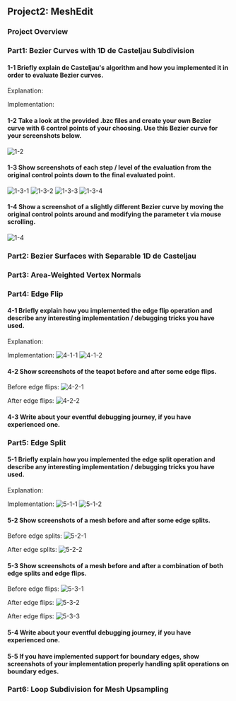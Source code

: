 ## Project2: MeshEdit

<!-- You can use the [editor on GitHub](https://github.com/ZJUHSY/cs284a_hw2_webpage/edit/main/README.md) to maintain and preview the content for your website in Markdown files.

Whenever you commit to this repository, GitHub Pages will run [Jekyll](https://jekyllrb.com/) to rebuild the pages in your site, from the content in your Markdown files. -->

### Project Overview

### Part1: Bezier Curves with 1D de Casteljau Subdivision
#### 1-1 Briefly explain de Casteljau's algorithm and how you implemented it in order to evaluate Bezier curves.
Explanation:

Implementation:

#### 1-2 Take a look at the provided .bzc files and create your own Bezier curve with 6 control points of your choosing. Use this Bezier curve for your screenshots below.
![1-2](/pic/1-2.png)
#### 1-3 Show screenshots of each step / level of the evaluation from the original control points down to the final evaluated point.
![1-3-1](/pic/1-3-1.png)
![1-3-2](/pic/1-3-2.png)
![1-3-3](/pic/1-3-3.png)
![1-3-4](/pic/1-3-4.png)
#### 1-4 Show a screenshot of a slightly different Bezier curve by moving the original control points around and modifying the parameter t via mouse scrolling.
![1-4](/pic/1-4.png)
### Part2: Bezier Surfaces with Separable 1D de Casteljau

### Part3: Area-Weighted Vertex Normals

### Part4: Edge Flip
#### 4-1 Briefly explain how you implemented the edge flip operation and describe any interesting implementation / debugging tricks you have used.
Explanation:

Implementation:
![4-1-1](/pic/4-1-1.png)
![4-1-2](/pic/4-1-2.png)
#### 4-2 Show screenshots of the teapot before and after some edge flips.
Before edge flips:
![4-2-1](/pic/4-2-1.png)

After edge flips:
![4-2-2](/pic/4-2-2.png)

#### 4-3 Write about your eventful debugging journey, if you have experienced one.

### Part5: Edge Split
#### 5-1 Briefly explain how you implemented the edge split operation and describe any interesting implementation / debugging tricks you have used.
Explanation:

Implementation:
![5-1-1](/pic/5-1-1.png)
![5-1-2](/pic/5-1-2.png)
#### 5-2 Show screenshots of a mesh before and after some edge splits.
Before edge splits:
![5-2-1](/pic/5-2-1.png)

After edge splits:
![5-2-2](/pic/5-2-2.png)



#### 5-3 Show screenshots of a mesh before and after a combination of both edge splits and edge flips.
Before edge flips:
![5-3-1](/pic/5-3-1.png)

After edge flips:
![5-3-2](/pic/5-3-2.png)

After edge flips:
![5-3-3](/pic/5-3-3.png)
#### 5-4 Write about your eventful debugging journey, if you have experienced one.

#### 5-5 If you have implemented support for boundary edges, show screenshots of your implementation properly handling split operations on boundary edges.

### Part6: Loop Subdivision for Mesh Upsampling

<!-- Markdown is a lightweight and easy-to-use syntax for styling your writing. It includes conventions for

```markdown
Syntax highlighted code block

# Header 1
## Header 2
### Header 3

- Bulleted
- List

1. Numbered
2. List

**Bold** and _Italic_ and `Code` text

[Link](url) and ![Image](src)
```

For more details see [Basic writing and formatting syntax](https://docs.github.com/en/github/writing-on-github/getting-started-with-writing-and-formatting-on-github/basic-writing-and-formatting-syntax).

### Jekyll Themes

Your Pages site will use the layout and styles from the Jekyll theme you have selected in your [repository settings](https://github.com/ZJUHSY/cs284a_hw2_webpage/settings/pages). The name of this theme is saved in the Jekyll `_config.yml` configuration file.

### Support or Contact

Having trouble with Pages? Check out our [documentation](https://docs.github.com/categories/github-pages-basics/) or [contact support](https://support.github.com/contact) and we’ll help you sort it out.
 -->
